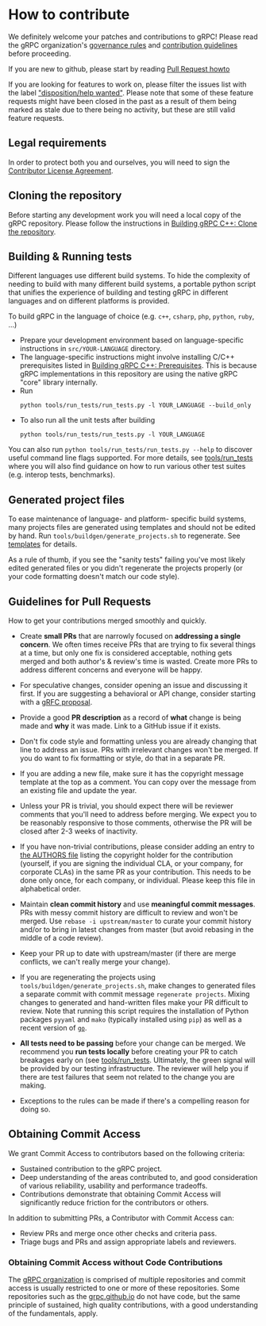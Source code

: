 # How to contribute

We definitely welcome your patches and contributions to gRPC! Please read the gRPC
organization's [governance rules](https://github.com/grpc/grpc-community/blob/master/governance.md)
and [contribution guidelines](https://github.com/grpc/grpc-community/blob/master/CONTRIBUTING.md) before proceeding.

If you are new to github, please start by reading [Pull Request
howto](https://help.github.com/articles/about-pull-requests/)

If you are looking for features to work on, please filter the issues list with the label ["disposition/help wanted"](https://github.com/grpc/grpc/issues?q=label%3A%22disposition%2Fhelp+wanted%22).
Please note that some of these feature requests might have been closed in the past as a result of them being marked as stale due to there being no activity, but these are still valid feature requests.

## Legal requirements

In order to protect both you and ourselves, you will need to sign the
[Contributor License
Agreement](https://identity.linuxfoundation.org/projects/cncf).

## Cloning the repository

Before starting any development work you will need a local copy of the gRPC repository.
Please follow the instructions in [Building gRPC C++: Clone the repository](BUILDING.md#clone-the-repository-including-submodules).

## Building & Running tests

Different languages use different build systems. To hide the complexity
of needing to build with many different build systems, a portable python
script that unifies the experience of building and testing gRPC in different
languages and on different platforms is provided.

To build gRPC in the language of choice (e.g. `c++`, `csharp`, `php`, `python`, `ruby`, ...)

- Prepare your development environment based on language-specific instructions in `src/YOUR-LANGUAGE` directory.
- The language-specific instructions might involve installing C/C++ prerequisites listed in
  [Building gRPC C++: Prerequisites](BUILDING.md#pre-requisites). This is because gRPC implementations
  in this repository are using the native gRPC "core" library internally.
- Run
  ```
  python tools/run_tests/run_tests.py -l YOUR_LANGUAGE --build_only
  ```
- To also run all the unit tests after building
  ```
  python tools/run_tests/run_tests.py -l YOUR_LANGUAGE
  ```

You can also run `python tools/run_tests/run_tests.py --help` to discover useful command line flags supported. For more details,
see [tools/run_tests](tools/run_tests) where you will also find guidance on how to run various other test suites (e.g. interop tests, benchmarks).

## Generated project files

To ease maintenance of language- and platform- specific build systems, many
projects files are generated using templates and should not be edited by hand.
Run `tools/buildgen/generate_projects.sh` to regenerate. See
[templates](templates) for details.

As a rule of thumb, if you see the "sanity tests" failing you've most likely
edited generated files or you didn't regenerate the projects properly (or your
code formatting doesn't match our code style).

## Guidelines for Pull Requests

How to get your contributions merged smoothly and quickly.

- Create **small PRs** that are narrowly focused on **addressing a single
  concern**. We often times receive PRs that are trying to fix several things
  at a time, but only one fix is considered acceptable, nothing gets merged and
  both author's & review's time is wasted. Create more PRs to address different
  concerns and everyone will be happy.

- For speculative changes, consider opening an issue and discussing it first.
  If you are suggesting a behavioral or API change, consider starting with a
  [gRFC proposal](https://github.com/grpc/proposal).

- Provide a good **PR description** as a record of **what** change is being made
  and **why** it was made. Link to a GitHub issue if it exists.

- Don't fix code style and formatting unless you are already changing that line
  to address an issue. PRs with irrelevant changes won't be merged. If you do
  want to fix formatting or style, do that in a separate PR.

- If you are adding a new file, make sure it has the copyright message template
  at the top as a comment. You can copy over the message from an existing file
  and update the year.

- Unless your PR is trivial, you should expect there will be reviewer comments
  that you'll need to address before merging. We expect you to be reasonably
  responsive to those comments, otherwise the PR will be closed after 2-3 weeks
  of inactivity.

- If you have non-trivial contributions, please consider adding an entry to [the
  AUTHORS file](https://github.com/grpc/grpc/blob/master/AUTHORS) listing the
  copyright holder for the contribution (yourself, if you are signing the
  individual CLA, or your company, for corporate CLAs) in the same PR as your
  contribution. This needs to be done only once, for each company, or
  individual. Please keep this file in alphabetical order.

- Maintain **clean commit history** and use **meaningful commit messages**.
  PRs with messy commit history are difficult to review and won't be merged.
  Use `rebase -i upstream/master` to curate your commit history and/or to
  bring in latest changes from master (but avoid rebasing in the middle of
  a code review).

- Keep your PR up to date with upstream/master (if there are merge conflicts,
  we can't really merge your change).

- If you are regenerating the projects using
  `tools/buildgen/generate_projects.sh`, make changes to generated files a
  separate commit with commit message `regenerate projects`. Mixing changes
  to generated and hand-written files make your PR difficult to review.
  Note that running this script requires the installation of Python packages
  `pyyaml` and `mako` (typically installed using `pip`) as well as a recent
  version of [`go`](https://golang.org/doc/install#install).

- **All tests need to be passing** before your change can be merged.
  We recommend you **run tests locally** before creating your PR to catch
  breakages early on (see [tools/run_tests](tools/run_tests). Ultimately, the
  green signal will be provided by our testing infrastructure. The reviewer
  will help you if there are test failures that seem not related to the change
  you are making.

- Exceptions to the rules can be made if there's a compelling reason for doing
  so.

## Obtaining Commit Access

We grant Commit Access to contributors based on the following criteria:

- Sustained contribution to the gRPC project.
- Deep understanding of the areas contributed to, and good consideration of various reliability, usability and performance tradeoffs.
- Contributions demonstrate that obtaining Commit Access will significantly reduce friction for the contributors or others.

In addition to submitting PRs, a Contributor with Commit Access can:

- Review PRs and merge once other checks and criteria pass.
- Triage bugs and PRs and assign appropriate labels and reviewers.

### Obtaining Commit Access without Code Contributions

The [gRPC organization](https://github.com/grpc) is comprised of multiple repositories and commit access is usually restricted to one or more of these repositories. Some repositories such as the [grpc.github.io](https://github.com/grpc/grpc.github.io/) do not have code, but the same principle of sustained, high quality contributions, with a good understanding of the fundamentals, apply.
